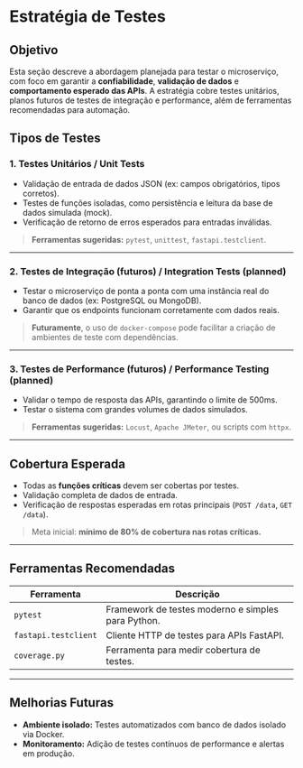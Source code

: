 # Estratégia de Testes

## Objetivo 

Esta seção descreve a abordagem planejada para testar o microserviço, com foco em garantir a **confiabilidade**, **validação de dados** e **comportamento esperado das APIs**. A estratégia cobre testes unitários, planos futuros de testes de integração e performance, além de ferramentas recomendadas para automação.

## Tipos de Testes

### 1. Testes Unitários / Unit Tests

- Validação de entrada de dados JSON (ex: campos obrigatórios, tipos corretos).
- Testes de funções isoladas, como persistência e leitura da base de dados simulada (mock).
- Verificação de retorno de erros esperados para entradas inválidas.

> **Ferramentas sugeridas:** `pytest`, `unittest`, `fastapi.testclient`.

---

### 2. Testes de Integração (futuros) / Integration Tests (planned)

- Testar o microserviço de ponta a ponta com uma instância real do banco de dados (ex: PostgreSQL ou MongoDB).
- Garantir que os endpoints funcionam corretamente com dados reais.

> **Futuramente**, o uso de `docker-compose` pode facilitar a criação de ambientes de teste com dependências.

---

### 3. Testes de Performance (futuros) / Performance Testing (planned)

- Validar o tempo de resposta das APIs, garantindo o limite de 500ms.
- Testar o sistema com grandes volumes de dados simulados.

> **Ferramentas sugeridas:** `Locust`, `Apache JMeter`, ou scripts com `httpx`.

---
## Cobertura Esperada

- Todas as **funções críticas** devem ser cobertas por testes.
- Validação completa de dados de entrada.
- Verificação de respostas esperadas em rotas principais (`POST /data`, `GET /data`).

> Meta inicial: **mínimo de 80% de cobertura nas rotas críticas.**

---

## Ferramentas Recomendadas

| Ferramenta | Descrição |
|------------|-----------|
| `pytest` | Framework de testes moderno e simples para Python. |
| `fastapi.testclient` | Cliente HTTP de testes para APIs FastAPI. |
| `coverage.py` | Ferramenta para medir cobertura de testes. |

---

## Melhorias Futuras 

- **Ambiente isolado:** Testes automatizados com banco de dados isolado via Docker.
- **Monitoramento:** Adição de testes contínuos de performance e alertas em produção.
